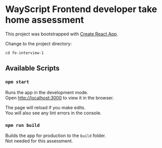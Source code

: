 # WayScript Frontend developer take home assessment

This project was bootstrapped with [Create React App](https://github.com/facebook/create-react-app).

Change to the project directory:
```
cd fe-interview-1
```

## Available Scripts

### `npm start`

Runs the app in the development mode.\
Open [http://localhost:3000](http://localhost:3000) to view it in the browser.

The page will reload if you make edits.\
You will also see any lint errors in the console.

### `npm run build`

Builds the app for production to the `build` folder.\
Not needed for this assessment.
